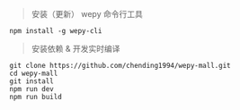 > 安装（更新） wepy 命令行工具
```
npm install -g wepy-cli
```
> 安装依赖 & 开发实时编译
```
git clone https://github.com/chending1994/wepy-mall.git
cd wepy-mall
git install
npm run dev
npm run build
```
